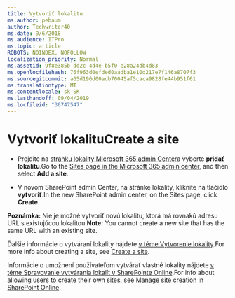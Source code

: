 ```yaml
---
title: Vytvoriť lokalitu
ms.author: pebaum
author: Techwriter40
ms.date: 9/6/2018
ms.audience: ITPro
ms.topic: article
ROBOTS: NOINDEX, NOFOLLOW
localization_priority: Normal
ms.assetid: 9f8e385b-dd2c-4d4e-b5f0-e28a24db4d83
ms.openlocfilehash: 76f963d0efded0aadba1e10d217e7f146a8707f3
ms.sourcegitcommit: a65d196d00adb70045af5caca9828fe44b951f61
ms.translationtype: MT
ms.contentlocale: sk-SK
ms.lasthandoff: 09/04/2019
ms.locfileid: "36747547"
---
```

# <a name="create-a-site"></a><span data-ttu-id="62347-102">Vytvoriť lokalitu</span><span class="sxs-lookup"><span data-stu-id="62347-102">Create a site</span></span>

- <span data-ttu-id="62347-103">Prejdite na [stránku lokality Microsoft 365 admin Center](https://portal.office.com/adminportal/home#/SitesList)a vyberte **pridať lokalitu**.</span><span class="sxs-lookup"><span data-stu-id="62347-103">Go to the [Sites page in the Microsoft 365 admin center](https://portal.office.com/adminportal/home#/SitesList), and then select **Add a site**.</span></span> 
    
- <span data-ttu-id="62347-104">V novom SharePoint admin Center, na stránke lokality, kliknite na tlačidlo **vytvoriť**.</span><span class="sxs-lookup"><span data-stu-id="62347-104">In the new SharePoint admin center, on the Sites page, click **Create**.</span></span> 
    
 <span data-ttu-id="62347-105">**Poznámka:** Nie je možné vytvoriť novú lokalitu, ktorá má rovnakú adresu URL s existujúcou lokalitou.</span><span class="sxs-lookup"><span data-stu-id="62347-105">**Note:** You cannot create a new site that has the same URL with an existing site.</span></span> 
  
<span data-ttu-id="62347-106">Ďalšie informácie o vytváraní lokality nájdete [v téme Vytvorenie lokality](https://go.microsoft.com/fwlink/?linkid=866295).</span><span class="sxs-lookup"><span data-stu-id="62347-106">For more info about creating a site, see [Create a site](https://go.microsoft.com/fwlink/?linkid=866295).</span></span>
  
<span data-ttu-id="62347-107">Informácie o umožnení používateľom vytvárať vlastné lokality nájdete [v téme Spravovanie vytvárania lokalít v SharePointe Online](https://go.microsoft.com/fwlink/?linkid=866296).</span><span class="sxs-lookup"><span data-stu-id="62347-107">For info about allowing users to create their own sites, see [Manage site creation in SharePoint Online](https://go.microsoft.com/fwlink/?linkid=866296).</span></span>
  

